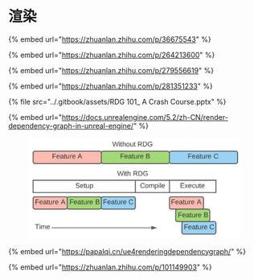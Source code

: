 # 渲染

{% embed url="https://zhuanlan.zhihu.com/p/36675543" %}

{% embed url="https://zhuanlan.zhihu.com/p/264213600" %}

{% embed url="https://zhuanlan.zhihu.com/p/279556619" %}

{% embed url="https://zhuanlan.zhihu.com/p/281351233" %}

{% file src="../.gitbook/assets/RDG 101_ A Crash Course.pptx" %}

{% embed url="https://docs.unrealengine.com/5.2/zh-CN/render-dependency-graph-in-unreal-engine/" %}

<figure><img src="../.gitbook/assets/image.png" alt=""><figcaption></figcaption></figure>

{% embed url="https://papalqi.cn/ue4renderingdependencygraph/" %}

{% embed url="https://zhuanlan.zhihu.com/p/101149903" %}
